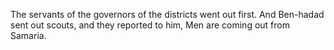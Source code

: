 The servants of the governors of the districts went out first. And Ben-hadad sent out scouts, and they reported to him, Men are coming out from Samaria.
